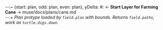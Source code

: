 --:~ {start: plan, odd: plan, even: plan}, yDelta: #: <- **Start Layer for Farming Cane** -> muse/docs/plans/cane.md      
--:+ _Plan protype loaded by `field.plan` with bounds. Returns `field.paths`, work as `turtle.digs.down`._    